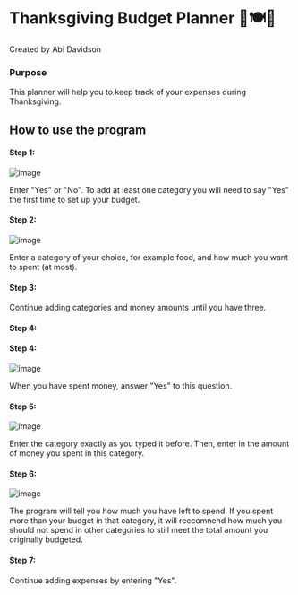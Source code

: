 # Thanksgiving Budget Planner 🍂🍽🦃

Created by Abi Davidson 

### Purpose
This planner will help you to keep track of your expenses during Thanksgiving. 

## How to use the program
#### Step 1:
![image](https://github.com/abidavidson/Thanksgiving-Budget/assets/146354813/606abff0-34c7-428e-9253-9e899deb3a24)

Enter "Yes" or "No". To add at least one category you will need to say "Yes" the first time to set up your budget.
#### Step 2:
![image](https://github.com/abidavidson/Thanksgiving-Budget/assets/146354813/3042215f-6ae7-4cc0-bba8-3c13133ea4f0)

Enter a category of your choice, for example food, and how much you want to spent (at most).
#### Step 3: 
Continue adding categories and money amounts until you have three. 

#### Step 4: 

#### Step 4:
![image](https://github.com/abidavidson/Thanksgiving-Budget/assets/146354813/43b7b691-40e6-4515-a8ba-c110a4a9759c)

When you have spent money, answer "Yes" to this question.
#### Step 5: 
![image](https://github.com/abidavidson/Thanksgiving-Budget/assets/146354813/6650454a-070a-4276-94c3-0537119fcd8e)

Enter the category exactly as you typed it before. Then, enter in the amount of money you spent in this category. 
#### Step 6: 
![image](https://github.com/abidavidson/Thanksgiving-Budget/assets/146354813/f5ff81c9-68ee-4096-bbf1-56b0539bc76e)

The program will tell you how much you have left to spend. If you spent more than your budget in that category, it will reccomnend how much you should not spend in other categories to still meet the total amount you originally budgeted. 
#### Step 7:
Continue adding expenses by entering "Yes". 






